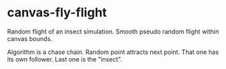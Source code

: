 # canvas-fly-flight
Random flight of an insect simulation. Smooth pseudo random flight within canvas bounds.

Algorithm is a chase chain. Random point attracts next point. That one has its own follower. Last one is the "insect".
